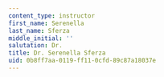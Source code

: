 ```yaml
---
content_type: instructor
first_name: Serenella
last_name: Sferza
middle_initial: ''
salutation: Dr.
title: Dr. Serenella Sferza
uid: 0b8ff7aa-0119-ff11-0cfd-89c87a18037e
---
```


